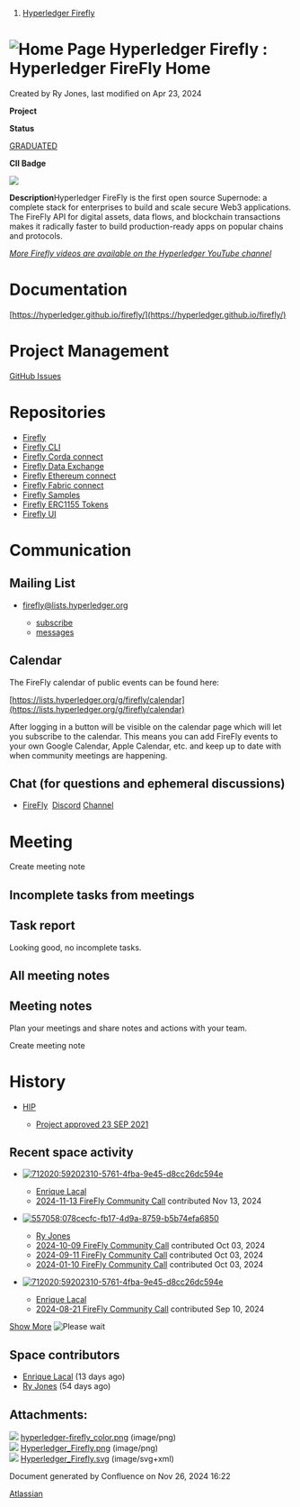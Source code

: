 1. [Hyperledger Firefly](index.html)

# ![Home Page](images/icons/contenttypes/home_page_16.png) Hyperledger Firefly : Hyperledger FireFly Home

Created by Ry Jones, last modified on Apr 23, 2024

  **Project**

**Status**

[GRADUATED](https://lf-hyperledger.atlassian.net/wiki/display/HYP/Project+Lifecycle#ProjectLifecycle-incubation)

**CII Badge**

[![](https://www.bestpractices.dev/projects/7826/badge)](https://www.bestpractices.dev/projects/7826)

**Description**Hyperledger FireFly is the first open source Supernode: a complete stack for enterprises to build and scale secure Web3 applications. The FireFly API for digital assets, data flows, and blockchain transactions makes it radically faster to build production-ready apps on popular chains and protocols.

[*More Firefly videos are available on the Hyperledger YouTube channel*](https://www.youtube.com/playlist?list=PL0MZ85B_96CFVEdBNsHRoX_f15AJacZJD)

# Documentation

[https://hyperledger.github.io/firefly/](https://hyperledger.github.io/firefly/)

# Project Management

[GitHub Issues](https://github.com/hyperledger/firefly/issues)

# Repositories

- [Firefly](https://github.com/hyperledger/firefly)
- [Firefly CLI](https://github.com/hyperledger/firefly-cli)
- [Firefly Corda connect](https://github.com/hyperledger/firefly-cordaconnect)
- [Firefly Data Exchange](https://github.com/hyperledger/firefly-dataexchange-https)
- [Firefly Ethereum connect](https://github.com/hyperledger/firefly-ethconnect)
- [Firefly Fabric connect](https://github.com/hyperledger/firefly-fabconnect)
- [Firefly Samples](https://github.com/hyperledger/firefly-samples)
- [Firefly ERC1155 Tokens](https://github.com/hyperledger/firefly-tokens-erc1155)
- [Firefly UI](https://github.com/hyperledger/firefly-ui)

# Communication

## Mailing List

- [firefly@lists.hyperledger.org](mailto:firefly@lists.hyperledger.org)
  
  - [subscribe](https://lists.hyperledger.org/g/firefly)
  - [messages](https://lists.hyperledger.org/g/firefly/topics)

## Calendar

The FireFly calendar of public events can be found here:

[https://lists.hyperledger.org/g/firefly/calendar](https://lists.hyperledger.org/g/firefly/calendar)

After logging in a button will be visible on the calendar page which will let you subscribe to the calendar. This means you can add FireFly events to your own Google Calendar, Apple Calendar, etc. and keep up to date with when community meetings are happening.

## Chat (for questions and ephemeral discussions)

- [FireFly](https://discord.com/channels/905194001349627914/928377875827154984)  [Discord](https://discord.com/channels/905194001349627914/928377875827154984) [Channel](https://discord.com/channels/905194001349627914/928377875827154984)

# Meeting

Create meeting note

## Incomplete tasks from meetings

## Task report

Looking good, no incomplete tasks.

## All meeting notes

## Meeting notes

Plan your meetings and share notes and actions with your team.

Create meeting note

# History

- [HIP](https://github.com/hyperledger/hyperledger-hip/pull/3)
  
  - [Project approved 23 SEP 2021](https://lf-hyperledger.atlassian.net/wiki/display/TSC/Move+Hyperledger+Lab+Firefly+into+a+Project+in+Incubation)

## Recent space activity

- [![](null/aa-avatar/712020:59202310-5761-4fba-9e45-d8cc26dc594e "712020:59202310-5761-4fba-9e45-d8cc26dc594e")](null/display/~712020%3A59202310-5761-4fba-9e45-d8cc26dc594e)
  
  - [Enrique Lacal](null/display/~712020%3A59202310-5761-4fba-9e45-d8cc26dc594e)
  - [2024-11-13 FireFly Community Call](2024-11-13-FireFly-Community-Call_49872903.html "data-linked-resource-id=") contributed Nov 13, 2024
- [![](null/aa-avatar/557058:078cecfc-fb17-4d9a-8759-b5b74efa6850 "557058:078cecfc-fb17-4d9a-8759-b5b74efa6850")](null/display/~557058%3A078cecfc-fb17-4d9a-8759-b5b74efa6850)
  
  - [Ry Jones](null/display/~557058%3A078cecfc-fb17-4d9a-8759-b5b74efa6850)
  - [2024-10-09 FireFly Community Call](2024-10-09-FireFly-Community-Call_25690113.html "data-linked-resource-id=") contributed Oct 03, 2024
  - [2024-09-11 FireFly Community Call](2024-09-11-FireFly-Community-Call_20155128.html "data-linked-resource-id=") contributed Oct 03, 2024
  - [2024-01-10 FireFly Community Call](2024-01-10-FireFly-Community-Call_20155097.html "data-linked-resource-id=") contributed Oct 03, 2024
- [![](null/aa-avatar/712020:59202310-5761-4fba-9e45-d8cc26dc594e "712020:59202310-5761-4fba-9e45-d8cc26dc594e")](null/display/~712020%3A59202310-5761-4fba-9e45-d8cc26dc594e)
  
  - [Enrique Lacal](null/display/~712020%3A59202310-5761-4fba-9e45-d8cc26dc594e)
  - [2024-08-21 FireFly Community Call](2024-08-21-FireFly-Community-Call_20155125.html "data-linked-resource-id=") contributed Sep 10, 2024

[Show More](/wiki/plugins/recently-updated/changes.action?theme=social&pageSize=5&startIndex=5&searchToken=1&spaceKeys=FIR&contentType=page%2C%20comment%2C%20blogpost&cursor=_f_NQ%3D%3D_sa_WzE3MjU5NzUwNDUwMDAsIlx0MjAxNTUxMjUgb1o1UF1BUD5nJ1peYFxcV21nb3RXIGNwIl0%3D) ![Please wait](images/icons/wait.gif)

## Space contributors

- [Enrique Lacal](/wiki/display/~712020%3A59202310-5761-4fba-9e45-d8cc26dc594e) (13 days ago)
- [Ry Jones](/wiki/display/~557058%3A078cecfc-fb17-4d9a-8759-b5b74efa6850) (54 days ago)

## Attachments:

![](images/icons/bullet_blue.gif) [hyperledger-firefly\_color.png](attachments/20152345/20156490.png) (image/png)  
![](images/icons/bullet_blue.gif) [Hyperledger\_Firefly.png](attachments/20152345/20156747.png) (image/png)  
![](images/icons/bullet_blue.gif) [Hyperledger\_Firefly.svg](attachments/20152345/20156749.svg) (image/svg+xml)

Document generated by Confluence on Nov 26, 2024 16:22

[Atlassian](http://www.atlassian.com/)
